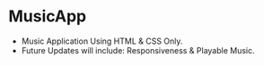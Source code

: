 # MusicApp
- Music Application Using HTML & CSS Only.
- Future Updates will include: Responsiveness & Playable Music.
